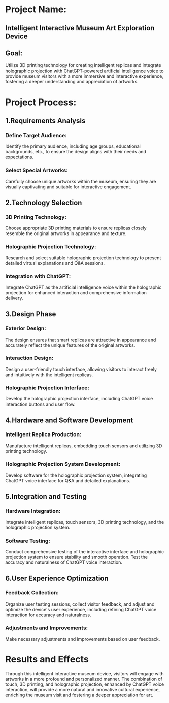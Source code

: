 # Project Name: 
## Intelligent Interactive Museum Art Exploration Device

## Goal:
Utilize 3D printing technology for creating intelligent replicas and integrate holographic projection with ChatGPT-powered artificial intelligence voice to provide museum visitors with a more immersive and interactive experience, fostering a deeper understanding and appreciation of artworks.

# Project Process:

## 1.Requirements Analysis
### Define Target Audience: 
Identify the primary audience, including age groups, educational backgrounds, etc., to ensure the design aligns with their needs and expectations.
### Select Special Artworks:
Carefully choose unique artworks within the museum, ensuring they are visually captivating and suitable for interactive engagement.

## 2.Technology Selection
### 3D Printing Technology:
Choose appropriate 3D printing materials to ensure replicas closely resemble the original artworks in appearance and texture.
### Holographic Projection Technology:
Research and select suitable holographic projection technology to present detailed virtual explanations and Q&A sessions.
### Integration with ChatGPT:
Integrate ChatGPT as the artificial intelligence voice within the holographic projection for enhanced interaction and comprehensive information delivery.

## 3.Design Phase
### Exterior Design:
The design ensures that smart replicas are attractive in appearance and accurately reflect the unique features of the original artworks.
### Interaction Design:
Design a user-friendly touch interface, allowing visitors to interact freely and intuitively with the intelligent replicas.
### Holographic Projection Interface:
Develop the holographic projection interface, including ChatGPT voice interaction buttons and user flow.

## 4.Hardware and Software Development
### Intelligent Replica Production:
Manufacture intelligent replicas, embedding touch sensors and utilizing 3D printing technology.
### Holographic Projection System Development:
Develop software for the holographic projection system, integrating ChatGPT voice interface for Q&A and detailed explanations.

## 5.Integration and Testing
### Hardware Integration:
Integrate intelligent replicas, touch sensors, 3D printing technology, and the holographic projection system.
### Software Testing:
Conduct comprehensive testing of the interactive interface and holographic projection system to ensure stability and smooth operation. Test the accuracy and naturalness of ChatGPT voice interaction.

## 6.User Experience Optimization
### Feedback Collection:
Organize user testing sessions, collect visitor feedback, and adjust and optimize the device's user experience, including refining ChatGPT voice interaction for accuracy and naturalness.
### Adjustments and Improvements:
Make necessary adjustments and improvements based on user feedback.

# Results and Effects
Through this intelligent interactive museum device, visitors will engage with artworks in a more profound and personalized manner. The combination of touch, 3D printing, and holographic projection, enhanced by ChatGPT voice interaction, will provide a more natural and innovative cultural experience, enriching the museum visit and fostering a deeper appreciation for art.
